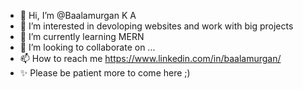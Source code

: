 - 👋 Hi, I’m @Baalamurgan K A
- 👀 I’m interested in devoloping websites and work with big projects
- 🌱 I’m currently learning MERN
- 💞️ I’m looking to collaborate on ...
- 📫 How to reach me https://www.linkedin.com/in/baalamurgan/
- ✨ Please be patient more to come here ;)
<!---
KABaalamurgan/KABaalamurgan is a ✨ special ✨ repository because its `README.md` (this file) appears on your GitHub profile.
You can click the Preview link to take a look at your changes.
--->
